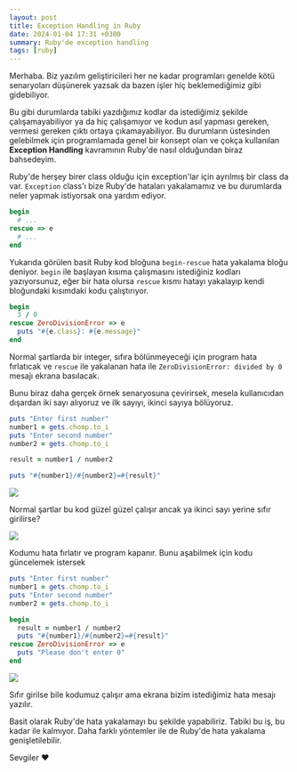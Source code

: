 ```yaml
---
layout: post
title: Exception Handling in Ruby
date: 2024-01-04 17:31 +0300
summary: Ruby'de exception handling
tags: [ruby]
---
```


Merhaba. Biz yazılım geliştiricileri her ne kadar programları genelde kötü senaryoları düşünerek yazsak da bazen işler hiç beklemediğimiz gibi gidebiliyor.

Bu gibi durumlarda tabiki yazdığımız kodlar da istediğimiz şekilde çalışamayabiliyor ya da hiç çalışamıyor ve kodun asıl yapması gereken, vermesi gereken çıktı
ortaya çıkamayabiliyor. Bu durumların üstesinden gelebilmek için programlamada genel bir konsept olan ve çokça kullanılan
**Exception Handling** kavramının Ruby'de nasıl olduğundan biraz bahsedeyim.

Ruby'de herşey birer class olduğu için exception'lar için ayrılmış bir class da var. `Exception` class'ı bize Ruby'de hataları yakalamamız ve bu durumlarda
neler yapmak istiyorsak ona yardım ediyor.

```ruby
begin
  # ...
rescue => e
  # ...
end
```

Yukarıda görülen basit Ruby kod bloğuna `begin-rescue` hata yakalama bloğu deniyor. `begin` ile başlayan kısıma çalışmasını istediğiniz kodları yazıyorsunuz,
eğer bir hata olursa `rescue` kısmı hatayı yakalayıp kendi bloğundaki kısımdaki kodu çalıştırıyor.

```ruby
begin
  3 / 0
rescue ZeroDivisionError => e
  puts "#{e.class}: #{e.message}"
end
```

Normal şartlarda bir integer, sıfıra bölünmeyeceği için program hata fırlatıcak ve `rescue` ile yakalanan hata ile `ZeroDivisionError: divided by 0`
mesajı ekrana basılacak.

Bunu biraz daha gerçek örnek senaryosuna çevirirsek, mesela kullanıcıdan dışardan iki sayı alıyoruz ve ilk sayıyı, ikinci sayıya bölüyoruz.

```ruby
puts "Enter first number"
number1 = gets.chomp.to_i
puts "Enter second number"
number2 = gets.chomp.to_i

result = number1 / number2

puts "#{number1}/#{number2}=#{result}"
```

<img src="https://enderahmetyurt.com/public/images/error-1.png">

Normal şartlar bu kod güzel güzel çalışır ancak ya ikinci sayı yerine sıfır girilirse?

<img src="https://enderahmetyurt.com/public/images/error-2.png">

Kodumu hata fırlatır ve program kapanır. Bunu aşabilmek için kodu güncelemek istersek

```ruby
puts "Enter first number"
number1 = gets.chomp.to_i
puts "Enter second number"
number2 = gets.chomp.to_i

begin
  result = number1 / number2
  puts "#{number1}/#{number2}=#{result}"
rescue ZeroDivisionError => e
  puts "Please don't enter 0"
end
```

<img src="https://enderahmetyurt.com/public/images/error-3.png">

Sıfır girilse bile kodumuz çalışır ama ekrana bizim istediğimiz hata mesajı yazılır.

Basit olarak Ruby'de hata yakalamayı bu şekilde yapabiliriz. Tabiki bu iş, bu kadar ile kalmıyor. Daha farklı yöntemler ile de Ruby'de hata yakalama
genişletilebilir.

Sevgiler ❤️